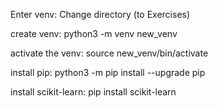 Enter venv:
Change directory (to Exercises)

create venv: python3 -m venv new_venv

activate the venv: source new_venv/bin/activate

install pip: 
python3 -m pip install --upgrade pip

install scikit-learn:
pip install scikit-learn